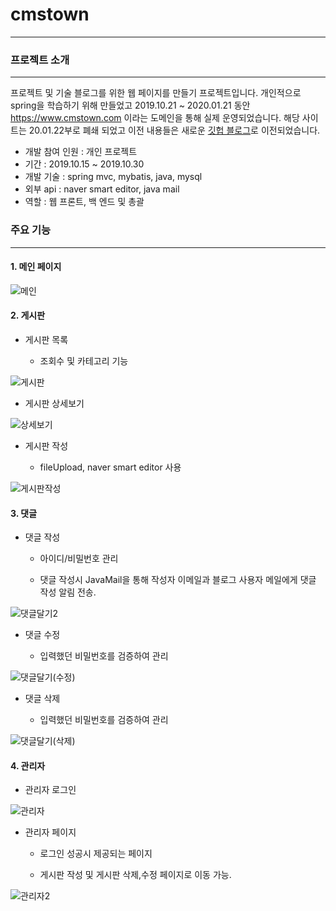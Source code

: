 # cmstown
***

### 프로젝트 소개
***

프로젝트 및 기술 블로그를 위한 웹 페이지를 만들기 프로젝트입니다.
개인적으로 spring을 학습하기 위해 만들었고 
2019.10.21 ~ 2020.01.21 동안 https://www.cmstown.com 이라는 도메인을 통해 실제 운영되었습니다. 
해당 사이트는 20.01.22부로 폐쇄 되었고 이전 내용들은 새로운 [깃헙 블로그](https://chlalstjd430.github.io)로 이전되었습니다.
- 개발 참여 인원 : 개인 프로젝트
- 기간 : 2019.10.15 ~ 2019.10.30
- 개발 기술 : spring mvc, mybatis, java, mysql
- 외부 api : naver smart editor, java mail
- 역할 : 웹 프론트, 백 엔드 및 총괄


### 주요 기능
***

#### 1. 메인 페이지

![메인](https://user-images.githubusercontent.com/50758600/73132111-ecf57e00-4059-11ea-8cfc-dabc691911e0.jpg)


#### 2. 게시판


- 게시판 목록

  - 조회수 및 카테고리 기능

![게시판](https://user-images.githubusercontent.com/50758600/73132134-0eef0080-405a-11ea-8e7c-936cb6100e6c.jpg)

  

- 게시판 상세보기

![상세보기](https://user-images.githubusercontent.com/50758600/73132146-36de6400-405a-11ea-9c6a-6dac336a1351.png)

- 게시판 작성

  - fileUpload, naver smart editor 사용

![게시판작성](https://user-images.githubusercontent.com/50758600/73132154-507fab80-405a-11ea-89cc-b042df7c0636.jpg)


#### 3. 댓글

- 댓글 작성

  - 아이디/비밀번호 관리

  - 댓글 작성시 JavaMail을 통해 작성자 이메일과 블로그 사용자 메일에게 댓글 작성 알림 전송.

![댓글달기2](https://user-images.githubusercontent.com/50758600/73132196-efa4a300-405a-11ea-95f2-ccd06c2ba672.jpg)

- 댓글 수정

  - 입력했던 비밀번호를 검증하여 관리

![댓글달기(수정)](https://user-images.githubusercontent.com/50758600/73132222-5cb83880-405b-11ea-8168-c328145a6c4d.jpg)

- 댓글 삭제

  - 입력했던 비밀번호를 검증하여 관리

![댓글달기(삭제)](https://user-images.githubusercontent.com/50758600/73132230-7d808e00-405b-11ea-93a3-318ed5d58de5.jpg)

#### 4. 관리자

- 관리자 로그인

![관리자](https://user-images.githubusercontent.com/50758600/73132236-b882c180-405b-11ea-879f-5211acfc2d2d.jpg)

- 관리자 페이지

  - 로그인 성공시 제공되는 페이지

  - 게시판 작성 및 게시판 삭제,수정 페이지로 이동 가능.

![관리자2](https://user-images.githubusercontent.com/50758600/73132239-cf291880-405b-11ea-962b-ceb1f70bf80d.jpg)



